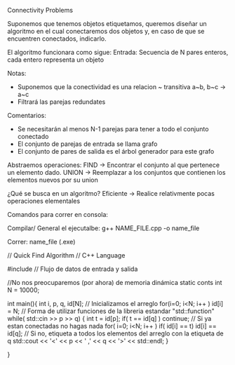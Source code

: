 Connectivity Problems

Suponemos que tenemos objetos etiquetamos, queremos diseñar un algoritmo en el cual conectaremos dos objetos y,
en caso de que se encuentren conectados, indicarlo.

El algoritmo funcionara como sigue:
Entrada: Secuencia de N pares enteros, cada entero representa un objeto

Notas:
- Suponemos que la conectividad es una relacion ~ transitiva a~b, b~c -> a~c
- Filtrará las parejas redundates

Comentarios:  
- Se necesitarán al menos N-1 parejas para tener a todo el conjunto conectado
- El conjunto de parejas de entrada se llama grafo
- El conjunto de pares de salida es el árbol generador para este grafo

Abstraemos operaciones:
FIND -> Encontrar el conjunto al que pertenece un elemento dado.
UNION -> Reemplazar a los conjuntos que contienen los elementos nuevos por su union

¿Qué se busca en un algoritmo?
Eficiente -> Realice relativmente pocas operaciones elementales





Comandos para correr en consola:

Compilar/ General el ejecutalbe:    g++ NAME_FILE.cpp -o name_file

Correr: name_file (.exe)



// Quick Find Algorithm
// C++ Language

#include <iostream> // Flujo de datos de entrada y salida

//No nos preocuparemos (por ahora) de memoria dinámica
static conts int N = 10000;

int main(){
    int i, p, q, id[N];
    // Inicializamos el arreglo
    for(i=0; i<N; i++ ) id[i] = N;
    // Forma de utilizar funciones de la libreria estandar "std::function"
    while( std::cin >> p >> q)
    {
        int t = id[p];
        if( t == id[q] ) continue;      // Si ya estan conectadas no hagas nada
        for( i=0; i<N; i++ )
            if( id[i] == t)
                id[i] == id[q];         // Si no, etiqueta a todos los elementos del arreglo con la etiqueta de q
        std::cout << '<' << p << ' ,' << q << '>' << std::endl;
    }

}
